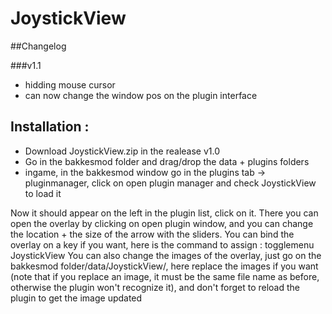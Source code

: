 # JoystickView

##Changelog

###v1.1

- hidding mouse cursor
- can now change the window pos on the plugin interface

## Installation :

- Download JoystickView.zip in the realease v1.0
- Go in the bakkesmod folder and drag/drop the data + plugins folders
- ingame, in the bakkesmod window go in the plugins tab -> pluginmanager, click on open plugin manager and check JoystickView to load it

Now it should appear on the left in the plugin list, click on it. There you can open the overlay by clicking on open plugin window, and you can change the location + the size of the arrow with the sliders.
You can bind the overlay on a key if you want, here is the command to assign : togglemenu JoystickView
You can also change the images of the overlay, just go on the bakkesmod folder/data/JoystickView/, here replace the images if you want (note that if you replace an image, it must be the same file name as before, otherwise the plugin won't recognize it), and don't forget to reload the plugin to get the image updated
